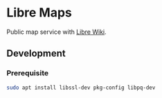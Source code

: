 # Libre Maps
Public map service with [Libre Wiki](https://librewiki.net).

## Development
### Prerequisite
```bash
sudo apt install libssl-dev pkg-config libpq-dev
```
